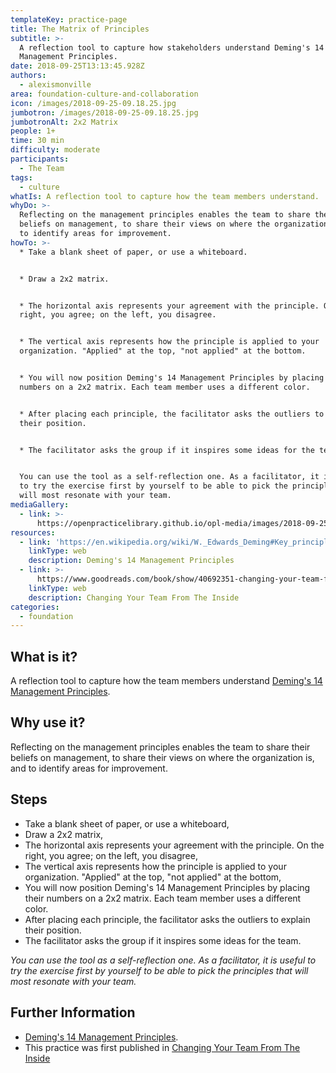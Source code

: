 ```yaml
---
templateKey: practice-page
title: The Matrix of Principles
subtitle: >-
  A reflection tool to capture how stakeholders understand Deming's 14
  Management Principles.
date: 2018-09-25T13:13:45.928Z
authors:
  - alexismonville
area: foundation-culture-and-collaboration
icon: /images/2018-09-25-09.18.25.jpg
jumbotron: /images/2018-09-25-09.18.25.jpg
jumbotronAlt: 2x2 Matrix
people: 1+
time: 30 min
difficulty: moderate
participants:
  - The Team
tags:
  - culture
whatIs: A reflection tool to capture how the team members understand.
whyDo: >-
  Reflecting on the management principles enables the team to share their
  beliefs on management, to share their views on where the organization is, and
  to identify areas for improvement.
howTo: >-
  * Take a blank sheet of paper, or use a whiteboard.


  * Draw a 2x2 matrix.


  * The horizontal axis represents your agreement with the principle. On the
  right, you agree; on the left, you disagree.


  * The vertical axis represents how the principle is applied to your
  organization. "Applied" at the top, "not applied" at the bottom.


  * You will now position Deming's 14 Management Principles by placing their
  numbers on a 2x2 matrix. Each team member uses a different color.


  * After placing each principle, the facilitator asks the outliers to explain
  their position.


  * The facilitator asks the group if it inspires some ideas for the team.


  You can use the tool as a self-reflection one. As a facilitator, it is useful
  to try the exercise first by yourself to be able to pick the principles that
  will most resonate with your team.
mediaGallery:
  - link: >-
      https://openpracticelibrary.github.io/opl-media/images/2018-09-25-09.18.25.jpg
resources:
  - link: 'https://en.wikipedia.org/wiki/W._Edwards_Deming#Key_principles'
    linkType: web
    description: Deming's 14 Management Principles
  - link: >-
      https://www.goodreads.com/book/show/40692351-changing-your-team-from-the-inside
    linkType: web
    description: Changing Your Team From The Inside
categories: 
  - foundation
---
```

## What is it?

A reflection tool to capture how the team members understand [Deming's 14 Management Principles](https://en.wikipedia.org/wiki/W._Edwards_Deming#Key_principles).

## Why use it?

Reflecting on the management principles enables the team to share their beliefs on management, to share their views on where the organization is, and to identify areas for improvement.

## Steps

- Take a blank sheet of paper, or use a whiteboard,
- Draw a 2x2 matrix,
- The horizontal axis represents your agreement with the principle. On the right, you agree; on the left, you disagree,
- The vertical axis represents how the principle is applied to your organization. "Applied" at the top, "not applied" at the bottom,
- You will now position Deming's 14 Management Principles by placing their numbers on a 2x2 matrix. Each team member uses a different color.
- After placing each principle, the facilitator asks the outliers to explain their position.
- The facilitator asks the group if it inspires some ideas for the team.

_You can use the tool as a self-reflection one. As a facilitator, it is useful to try the exercise first by yourself to be able to pick the principles that will most resonate with your team._

## Further Information

- [Deming's 14 Management Principles](https://en.wikipedia.org/wiki/W._Edwards_Deming#Key_principles).
- This practice was first published in [Changing Your Team From The Inside](https://www.goodreads.com/book/show/40692351-changing-your-team-from-the-inside)
